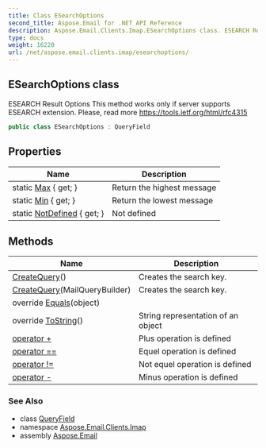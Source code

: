 ```yaml
---
title: Class ESearchOptions
second_title: Aspose.Email for .NET API Reference
description: Aspose.Email.Clients.Imap.ESearchOptions class. ESEARCH Result Options This method works only if server supports ESEARCH extension. Please read more https//tools.ietf.org/html/rfc4315
type: docs
weight: 16220
url: /net/aspose.email.clients.imap/esearchoptions/
---
```

## ESearchOptions class

ESEARCH Result Options This method works only if server supports ESEARCH extension. Please, read more https://tools.ietf.org/html/rfc4315

```csharp
public class ESearchOptions : QueryField
```

## Properties

| Name | Description |
| --- | --- |
| static [Max](../../aspose.email.clients.imap/esearchoptions/max/) { get; } | Return the highest message |
| static [Min](../../aspose.email.clients.imap/esearchoptions/min/) { get; } | Return the lowest message |
| static [NotDefined](../../aspose.email.clients.imap/esearchoptions/notdefined/) { get; } | Not defined |

## Methods

| Name | Description |
| --- | --- |
| [CreateQuery](../../aspose.email.clients.imap/esearchoptions/createquery/#createquery)() | Creates the search key. |
| [CreateQuery](../../aspose.email.clients.imap/esearchoptions/createquery/#createquery_1)(MailQueryBuilder) | Creates the search key. |
| override [Equals](../../aspose.email.clients.imap/esearchoptions/equals/)(object) |  |
| override [ToString](../../aspose.email.clients.imap/esearchoptions/tostring/)() | String representation of an object |
| [operator +](../../aspose.email.clients.imap/esearchoptions/op_addition/) | Plus operation is defined |
| [operator ==](../../aspose.email.clients.imap/esearchoptions/op_equality/) | Equel operation is defined |
| [operator !=](../../aspose.email.clients.imap/esearchoptions/op_inequality/) | Not equel operation is defined |
| [operator -](../../aspose.email.clients.imap/esearchoptions/op_subtraction/) | Minus operation is defined |

### See Also

* class [QueryField](../../aspose.email.tools.search/queryfield/)
* namespace [Aspose.Email.Clients.Imap](../../aspose.email.clients.imap/)
* assembly [Aspose.Email](../../)


